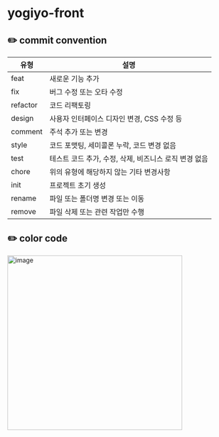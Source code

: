 # yogiyo-front

## ✏️ commit convention

| 유형     | 설명                                                  |
| -------- | ----------------------------------------------------- |
| feat     | 새로운 기능 추가                                      |
| fix      | 버그 수정 또는 오타 수정                              |
| refactor | 코드 리팩토링                                         |
| design   | 사용자 인터페이스 디자인 변경, CSS 수정 등            |
| comment  | 주석 추가 또는 변경                                   |
| style    | 코드 포맷팅, 세미콜론 누락, 코드 변경 없음            |
| test     | 테스트 코드 추가, 수정, 삭제, 비즈니스 로직 변경 없음 |
| chore    | 위의 유형에 해당하지 않는 기타 변경사항               |
| init     | 프로젝트 초기 생성                                    |
| rename   | 파일 또는 폴더명 변경 또는 이동                       |
| remove   | 파일 삭제 또는 관련 작업만 수행                       |


## ✏️ color code

<img width="393" alt="image" src="https://github.com/ToyProject-yogiyo2/yogiyo-front/assets/122634419/2fa05d2e-0963-4eed-a8d4-e6bd10c79af9">
